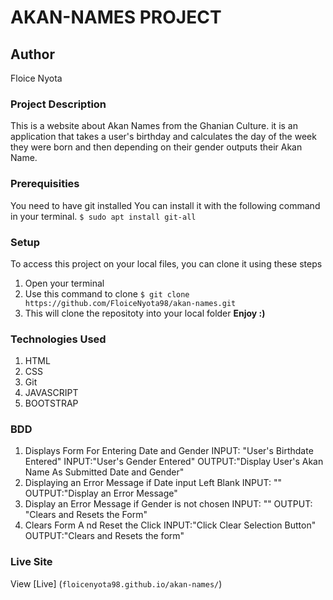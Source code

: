 # AKAN-NAMES PROJECT
## Author
Floice Nyota
### Project Description
This is a website about Akan Names from the Ghanian Culture. 
it is an application that takes a user's birthday and calculates 
the day of the week they were born and then depending on their gender outputs their Akan Name.
### Prerequisities
You need to have git installed
You can install it with the following command in your terminal.
`$ sudo apt install git-all`
### Setup
To access this project on your local files, you can clone it using these steps
1. Open your terminal
2. Use this command to clone `$ git clone https://github.com/FloiceNyota98/akan-names.git`
3. This will clone the repositoty into your local folder
 __Enjoy :)__
### Technologies Used
1. HTML
2. CSS
3. Git
4. JAVASCRIPT
5. BOOTSTRAP
### BDD
1. Displays Form For Entering Date and Gender
INPUT: "User's Birthdate Entered"
INPUT:"User's Gender Entered"
OUTPUT:"Display User's Akan Name As Submitted Date and Gender"
2. Displaying an Error Message if Date input Left Blank
INPUT: ""
OUTPUT:"Display an Error Message"
3. Display an Error Message if Gender is not chosen
INPUT: ""
OUTPUT: "Clears and Resets the Form"
4. Clears Form A nd Reset the Click
INPUT:"Click Clear Selection Button"
OUTPUT:"Clears and Resets the form"
### Live Site
View [Live] (`floicenyota98.github.io/akan-names/`)

